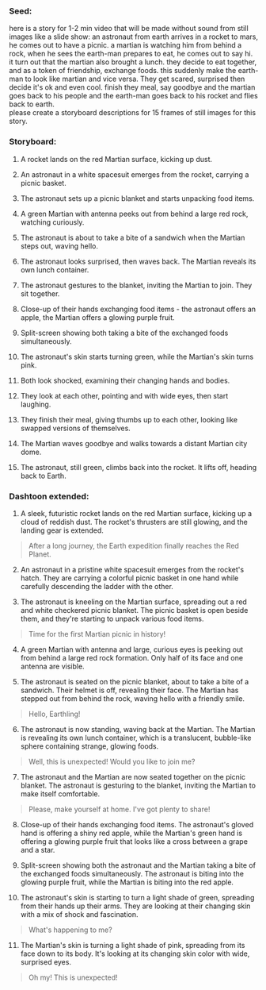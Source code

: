 ### Seed: 
here is a story for 1-2 min video that will be made without sound from still images like a slide show:
an astronaut from earth arrives in a rocket to mars, he comes out to have a picnic. a martian is watching 
him from behind a rock, when he sees the earth-man prepares to eat, he comes out to say hi. it turn out 
that the martian also brought a lunch. they decide to eat together, and as a token of friendship, 
exchange foods. this suddenly make the earth-man to look like martian and vice versa. They get scared, 
surprised then decide it's ok and even cool. finish they meal, say goodbye and the martian goes back 
to his people and the earth-man goes back to his rocket and flies back to earth.  
please create a storyboard descriptions for 15 frames of still images for this story.

### Storyboard: 
1. A rocket lands on the red Martian surface, kicking up dust.

2. An astronaut in a white spacesuit emerges from the rocket, carrying a picnic basket.

3. The astronaut sets up a picnic blanket and starts unpacking food items.

4. A green Martian with antenna peeks out from behind a large red rock, watching curiously.

5. The astronaut is about to take a bite of a sandwich when the Martian steps out, waving hello.

6. The astronaut looks surprised, then waves back. The Martian reveals its own lunch container.

7. The astronaut gestures to the blanket, inviting the Martian to join. They sit together.

8. Close-up of their hands exchanging food items - the astronaut offers an apple, the Martian offers a glowing purple fruit.

9. Split-screen showing both taking a bite of the exchanged foods simultaneously.

10. The astronaut's skin starts turning green, while the Martian's skin turns pink.

11. Both look shocked, examining their changing hands and bodies.

12. They look at each other, pointing and with wide eyes, then start laughing.

13. They finish their meal, giving thumbs up to each other, looking like swapped versions of themselves.

14. The Martian waves goodbye and walks towards a distant Martian city dome.

15. The astronaut, still green, climbs back into the rocket. It lifts off, heading back to Earth.

### Dashtoon extended:

1. A sleek, futuristic rocket lands on the red Martian surface, kicking up a cloud of reddish dust.
The rocket's thrusters are still glowing, and the landing gear is extended.
> After a long journey, the Earth expedition finally reaches the Red Planet.

2. An astronaut in a pristine white spacesuit emerges from the rocket's hatch. They are carrying
a colorful picnic basket in one hand while carefully descending the ladder with the other.

3. The astronaut is kneeling on the Martian surface, spreading out a red and white checkered picnic blanket.
The picnic basket is open beside them, and they're starting to unpack various food items.
> Time for the first Martian picnic in history!

4. A green Martian with antenna and large, curious eyes is peeking out from behind a large red rock formation.
Only half of its face and one antenna are visible.

5. The astronaut is seated on the picnic blanket, about to take a bite of a sandwich. Their helmet is off,
revealing their face. The Martian has stepped out from behind the rock, waving hello with a friendly smile.
> Hello, Earthling!

6. The astronaut is now standing, waving back at the Martian. The Martian is revealing its own lunch container,
which is a translucent, bubble-like sphere containing strange, glowing foods.
> Well, this is unexpected! Would you like to join me?

7. The astronaut and the Martian are now seated together on the picnic blanket. The astronaut is gesturing
to the blanket, inviting the Martian to make itself comfortable.
> Please, make yourself at home. I've got plenty to share!

8. Close-up of their hands exchanging food items. The astronaut's gloved hand is offering a shiny red apple,
while the Martian's green hand is offering a glowing purple fruit that looks like a cross between a grape and a star.

9. Split-screen showing both the astronaut and the Martian taking a bite of the exchanged foods simultaneously.
The astronaut is biting into the glowing purple fruit, while the Martian is biting into the red apple.

10. The astronaut's skin is starting to turn a light shade of green, spreading from their hands up their arms.
They are looking at their changing skin with a mix of shock and fascination.
> What's happening to me?

11. The Martian's skin is turning a light shade of pink, spreading from its face down to its body.
It's looking at its changing skin color with wide, surprised eyes.
> Oh my! This is unexpected!





